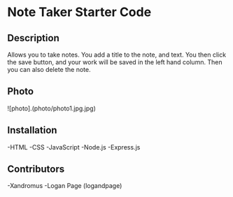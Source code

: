 # Note Taker Starter Code

## Description
Allows you to take notes. You add a title to the note, and text. You then click the save button, and your work will be saved in the left hand column. Then you can also delete the note.

## Photo
![photo].(photo/photo1.jpg.jpg)

## Installation
-HTML
-CSS
-JavaScript
-Node.js
-Express.js

## Contributors
-Xandromus
-Logan Page (logandpage)